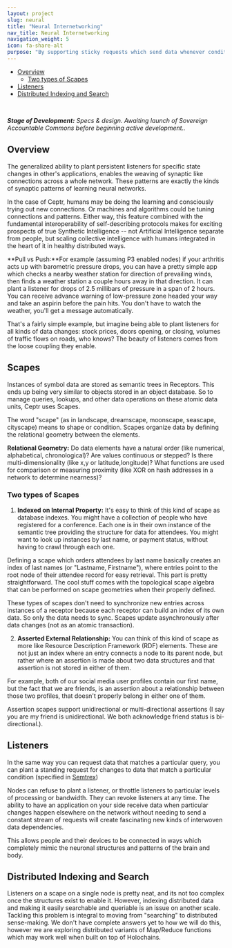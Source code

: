 ```yaml
---
layout: project
slug: neural
title: "Neural Internetworking"
nav_title: Neural Internetworking
navigation_weight: 5
icon: fa-share-alt
purpose: "By supporting sticky requests which send data whenever conditions are matched, we enable neural-like behavior across all applications."
---
```

<!-- TOC START min:1 max:3 link:true update:true -->
  - [Overview](#overview)
    - [Two types of Scapes](#two-types-of-scapes)
  - [Listeners](#listeners)
  - [Distributed Indexing and Search](#distributed-indexing-and-search)

<!-- TOC END -->

<br /><div class="alert alert-danger" role="alert"><em><b>Stage of Development:</b> Specs & design. Awaiting launch of Sovereign Accountable Commons before beginning active development..</em></div>

## Overview
The generalized ability to plant persistent listeners for specific state changes in other's applications, enables the weaving of synaptic like connections across a whole network. These patterns are exactly the kinds of synaptic patterns of learning neural networks.

In the case of Ceptr, humans may be doing the learning and consciously trying out new connections. Or machines and algorithms could be tuning connections and patterns. Either way, this feature combined with the fundamental interoperability of self-describing protocols makes for exciting prospects of true Synthetic Intelligence -- not Artificial Intelligence separate from people, but scaling collective intelligence with humans integrated in the heart of it in healthy distributed ways.

**Pull vs Push:**For example (assuming P3 enabled nodes) if your arthritis acts up with barometric pressure drops, you can have a pretty simple app which checks a nearby weather station for direction of prevailing winds, then finds a weather station a couple hours away in that direction. It can plant a listener for drops of 2.5 millibars of pressure in a span of 2 hours. You can receive advance warning of low-pressure zone headed your way and take an aspirin before the pain hits. You don't have to watch the weather, you'll get a message automatically.

That's a fairly simple example, but imagine being able to plant listeners for all kinds of data changes: stock prices, doors opening, or closing, volumes of traffic flows on roads, who knows? The beauty of listeners comes from the loose coupling they enable.

## Scapes
Instances of symbol data are stored as semantic trees in Receptors. This ends up being very similar to objects stored in an object database. So to manage queries, lookups, and other data operations on these atomic data units, Ceptr uses Scapes.

The word "scape" (as in landscape, dreamscape, moonscape, seascape, cityscape) means to shape or condition. Scapes organize data by defining the relational geometry between the elements.

**Relational Geometry:** Do data elements have a natural order (like numerical, alphabetical, chronological)? Are values continuous or stepped? Is there multi-dimensionality (like x,y or latitude,longitude)? What functions are used for comparison or measuring proximity (like XOR on hash addresses in a network to determine nearness)?

### Two types of Scapes
1) **Indexed on Internal Property:** It's easy to think of this kind of scape as database indexes. You might have a collection of people who have registered for a conference. Each one is in their own instance of the semantic tree providing the structure for data for attendees. You might want to look up instances by last name, or payment status, without having to crawl through each one.

Defining a scape which orders attendees by last name basically creates an index of last names (or "Lastname, Firstname"), where entries point to the root node of their attendee record for easy retrieval. This part is pretty straightforward. The cool stuff comes with the topological scape algebra that can be performed on scape geometries when their properly defined.

These types of scapes don't need to synchronize new entries across instances of a receptor because each receptor can build an index of its own data. So only the data needs to sync. Scapes update asynchronously after data changes (not as an atomic transaction).

2) **Asserted  External Relationship:** You can think of this kind of scape as more like Resource Description Framework (RDF) elements. These are not just an index where an entry connects a node to its parent node, but rather where an assertion is made about two data structures and that assertion is not stored in either of them.

For example, both of our social media user profiles contain our first name, but the fact that we are friends, is an assertion about a relationship between those two profiles, that doesn't properly belong in either one of them.

Assertion scapes support unidirectional or multi-directional assertions (I say you are my friend is unidirectional. We both acknowledge friend status is bi-directional.).

## Listeners
In the same way you can request data that matches a particular query, you can plant a standing request for changes to data that match a particular condition (specified in [Semtrex](/projects/pcubed))

Nodes can refuse to plant a listener, or throttle listeners to particular levels of processing or bandwidth. They can revoke listeners at any time. The ability to have an application on your side receive data when particular changes happen elsewhere on the network without needing to send a constant stream of requests will create fascinating new kinds of interwoven data dependencies.

This allows people and their devices to be connected in ways which completely mimic the neuronal structures and patterns of the brain and body.

## Distributed Indexing and Search
Listeners on a scape on a single node is pretty neat, and its not too complex once the structures exist to enable it. However, indexing distributed data and making it easily searchable and queriable is an issue on another scale.  Tackling this problem is integral to moving from "searching" to distributed sense-making.  We don't have complete answers yet to how we will do this, however we are exploring distributed variants of Map/Reduce functions which may work well when built on top of Holochains.
